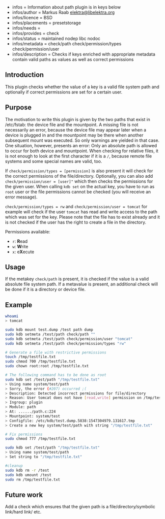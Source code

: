 - infos = Information about path plugin is in keys below
- infos/author = Markus Raab <elektra@libelektra.org>
- infos/licence = BSD
- infos/placements = presetstorage
- infos/needs =
- infos/provides = check
- infos/status = maintained nodep libc nodoc
- infos/metadata = check/path check/permission/types check/permission/user
- infos/description = Checks if keys enriched with appropriate metadata contain valid paths as values as well
as correct permissions

## Introduction

This plugin checks whether the value of a key is a valid file system path and optionally if
correct permissions are set for a certain user.

## Purpose

The motivation to write this plugin is given by the two paths that exist
in /etc/fstab: the device file and the mountpoint. A missing file is
not necessarily an error, because the device file may appear later when
a device is plugged in and the mountpoint may be there when another
subsequent mount was executed. So only warnings are yielded in that
case. One situation, however, presents an error: Only an absolute path
is allowed to occur for both device and mountpoint. When checking for
relative files, it is not enough to look at the first character if it is
a `/`, because remote file systems and some special names are valid, too.

If `check/permission/types = [permission]` is also present it will check for the correct permissions
of the file/directory. Optionally, you can also add `check/permission/user = [user]"` which then checks the permissions
for the given user. When calling `kdb set` on the actual key, you have to run as `root` user
or the file permissions cannot be checked (you will receive an error message).

 `check/permission/types = rw` and `check/permission/user = tomcat` for example will check if the user
`tomcat` has read and write access to the path which was set for the key. Please note that the file has to exist already
and it is not checked if the user has the right to create a file in the directory.

 Permissions available:
 - `r`: **R**ead
 - `w`: **W**rite
 - `x`: e**X**ecute

## Usage

If the metakey `check/path` is present, it is checked if the value is a
valid absolute file system path. If a metavalue is present, an additional
check will be done if it is a directory or device file.

## Example

```sh
whoami
> tomcat

sudo kdb mount test.dump /test path dump
sudo kdb setmeta /test/path check/path ""
sudo kdb setmeta /test/path check/permission/user "tomcat"
sudo kdb setmeta /test/path check/permission/types "rw"

# Generate a file with restrictive permissions
touch /tmp/testfile.txt
sudo chmod 700 /tmp/testfile.txt
sudo chown root:root /tmp/testfile.txt

# The following command has to be done as root
sudo kdb set /test/path "/tmp/testfile.txt"
> Using name system/test/path
> Sorry, the error (#207) occurred ;(
> Description: Detected incorrect permissions for file/directory
> Reason: User tomcat does not have [read,write] permission on /tmp/testfile.txt
> Ingroup: plugin
> Module: path
> At: ....../path.c:224
> Mountpoint: system/test
> Configfile: /etc/kdb/test.dump.5838:1547304979.131617.tmp
> Create a new key system/test/path with string "/tmp/testfile.txt"

# Fix permissions
sudo chmod 777 /tmp/testfile.txt

sudo kdb set /test/path "/tmp/testfile.txt"
> Using name system/test/path
> Set string to "/tmp/testfile.txt"

#cleanup
sudo kdb rm -r /test
sudo kdb umount /test
sudo rm /tmp/testfile.txt
```

## Future work
Add a check which ensures that the given path is a file/directory/symbolic link/hard link/ etc.